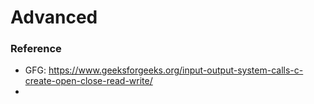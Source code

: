 # Advanced



### Reference
- GFG: https://www.geeksforgeeks.org/input-output-system-calls-c-create-open-close-read-write/
- 
